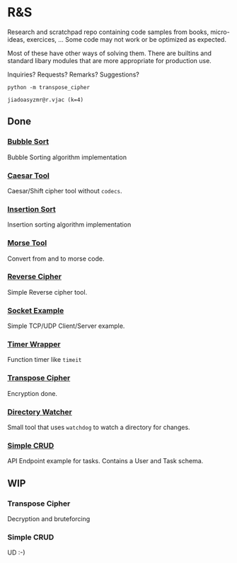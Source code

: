 # R&S 

Research and scratchpad repo containing code samples from books, micro-ideas, exercices, ...
Some code may not work or be optimized as expected.

Most of these have other ways of solving them. 
There are builtins and standard libary modules that are more appropriate for production use.

Inquiries? Requests? Remarks? Suggestions?

`python -m transpose_cipher`

`jiadoasyzmr@r.vjac (k=4)`

## Done
### [Bubble Sort](/bubble_sort)

Bubble Sorting algorithm implementation

### [Caesar Tool](/caesar_tool)

Caesar/Shift cipher tool without `codecs`.

### [Insertion Sort](/insertion_sort)

Insertion sorting algorithm implementation

### [Morse Tool](/morse_tool)

Convert from and to morse code.

### [Reverse Cipher](/reverse_cipher)

Simple Reverse cipher tool.

### [Socket Example](/socket_example)

Simple TCP/UDP Client/Server example.

### [Timer Wrapper](/timer_wrapper)

Function timer like `timeit`

### [Transpose Cipher](/transpose_cipher)

Encryption done.

### [Directory Watcher](/directory_watcher)

Small tool that uses `watchdog` to watch a directory for changes.

### [Simple CRUD](/simple_crud)

API Endpoint example for tasks. Contains a User and Task schema.

## WIP

### Transpose Cipher
Decryption and bruteforcing

### Simple CRUD
UD :-) 

